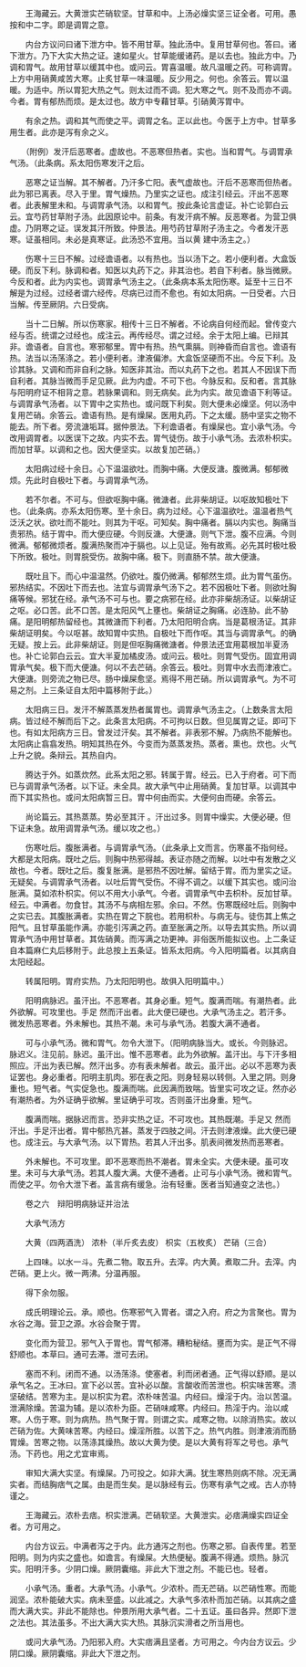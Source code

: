 <!-- { "loadSidebar": true } -->
　　王海藏云。大黄泄实芒硝软坚。甘草和中。上汤必燥实坚三证全者。可用。愚按和中二字。即是调胃之意。

　　内台方议问曰诸下泄方中。皆不用甘草。独此汤中。复用甘草何也。答曰。诸下泄方。乃下大实大热之证。速如星火。甘草能缓诸药。是以去也。独此方中。乃调和胃气。故用甘草以缓其中也。或问云。胃喜温暖。故凡温暖之药。可称调胃。上方中用硝黄咸苦大寒。止炙甘草一味温暖。反少用之。何也。余答云。胃以温暖。为适中。所以胃犯大热之气。则太过而不调。犯大寒之气。则不及而亦不调。今者。胃有郁热而烦。是太过也。故方中专藉甘草。引硝黄泻胃中。

　　有余之热。调和其气而使之平。调胃之名。正以此也。今医于上方中。甘草多用生者。此亦是泻有余之义。

　　（附例）发汗后恶寒者。虚故也。不恶寒但热者。实也。当和胃气。与调胃承气汤。（此条病。系太阳伤寒发汗之后。

　　恶寒之证当解。其不解者。乃汗多亡阳。表气虚故也。汗后不恶寒而但热者。此为邪已离表。尽入于里。胃气燥热。乃里实之证也。成注引经云。汗出不恶寒者。此表解里未和。与调胃承气汤。以和胃气。按此条论言虚证。补亡论郭白云云。宜芍药甘草附子汤。此因原论中。前条。有发汗病不解。反恶寒者。为营卫俱虚。乃阴寒之证。误发其汗所致。仲景法。用芍药甘草附子汤主之。今者发汗恶寒。证虽相同。未必是真寒证。此汤恐不宜用。当以黄 建中汤主之。）

　　伤寒十三日不解。过经谵语者。以有热也。当以汤下之。若小便利者。大盒饭硬。而反下利。脉调和者。知医以丸药下之。非其治也。若自下利者。脉当微厥。今反和者。此为内实也。调胃承气汤主之。（此条病本系太阳伤寒。延至十三日不解是为过经。过经者谓六经传。尽病已过而不愈也。有如太阳病。一日受者。六日当解。传至厥阴。六日受病。

　　当十二日解。所以伤寒家。相传十三日不解者。不论病自何经而起。曾传变六经与否。统谓之过经也。成注云。再传经尽。谓之过经。余于太阳上编。已辩其非。谵语者。自言也。寒邪郁里。胃中有热。热气熏膈。则神昏而自言也。谵语有热。法当以汤荡涤之。若小便利者。津液偏渗。大盒饭坚硬而不出。今反下利。及诊其脉。又调和而非自利之脉。知医非其治。而以丸药下之也。若其人不因误下而自利者。其脉当微而手足见厥。此为内虚。不可下也。今脉反和。反和者。言其脉与阳明府证不相背之意。若脉果调和。则无病矣。此为内实。故见谵语下利等证。与调胃承气汤者。以下胃中之实热也。或问既下利矣。则大便未必燥坚。何以汤中复用芒硝。余答云。谵语有热。是有燥屎。医用丸药。下之太缓。肠中坚实之物不能去。所下者。旁流溏垢耳。据仲景法。下利谵语者。有燥屎也。宜小承气汤。今改用调胃者。以医误下之故。内实不去。胃气徒伤。故于小承气汤。去浓朴枳实。而加甘草。以调和之也。因大便坚实。以故复加芒硝。）

　　太阳病过经十余日。心下温温欲吐。而胸中痛。大便反溏。腹微满。郁郁微烦。先此时自极吐下者。与调胃承气汤。

　　若不尔者。不可与。但欲呕胸中痛。微溏者。此非柴胡证。以呕故知极吐下也。（此条病。亦系太阳伤寒。至十余日。病为过经。心下温温欲吐。温温者热气泛沃之状。欲吐而不能吐。则其为干呕。可知矣。胸中痛者。膈以内实也。胸痛当责邪热。结于胃中。而大便应硬。今则反溏。大便溏。则气下泄。腹不应满。今则微满。郁郁微烦者。腹满热聚而冲于膈也。以上见证。殆有故焉。必先其时极吐极下所致。极吐。则胃脘受伤。故胸中痛。极下。则直肠不禁。故大便溏。

　　既吐且下。而心中温温然。仍欲吐。腹仍微满。郁郁然生烦。此为胃气虽伤。邪热结实。不因吐下而去也。法宜与调胃承气汤下之。若不因极吐下者。则欲吐胸痛等候。邪犹在经。承气汤不可与也。要之病邪在经。此亦非柴胡汤证。以柴胡证之呕。必口苦。此不口苦。是太阳风气上壅也。柴胡证之胸痛。必连胁。此不胁痛。是阳明郁热留经也。其微溏而下利者。乃太阳阳明合病。当是葛根汤证。其非柴胡证明矣。今以呕甚。故知胃中实热。自极吐下而作呕。其当与调胃承气。的确无疑。按上云。此非柴胡证。则是但呕胸痛微溏者。仲景法还宜用葛根加半夏汤也。补亡论郭白云云。宜大半夏加橘皮汤。或问云。极吐。则胃气受伤。固宜用调胃承气矣。极下而大便溏。何以不去芒硝。余答云。极吐。则胃中水去而津液亡。大便溏。则旁流之物已尽。肠中燥屎愈坚。焉得不用芒硝。所以调胃承气。为不可易之剂。上三条证自太阳中篇移附于此。）

　　太阳病三日。发汗不解蒸蒸发热者属胃也。调胃承气汤主之。（上数条言太阳病。皆过经不解而后下之。此条言太阳病。不可拘以日数。但见属胃之证。即可下也。有如太阳病方三日。曾发过汗矣。其不解者。非表邪不解。乃病热不能解也。太阳病止翕翕发热。明知其热在外。今变而为蒸蒸发热。蒸者。熏也。炊也。火气上升之貌。条辩云。其热自内。

　　腾达于外。如蒸炊然。此系太阳之邪。转属于胃。经云。已入于府者。可下而已与调胃承气汤者。以下证。未全具。故大承气中止用硝黄。复加甘草。以调其中而下其实热也。或问太阳病暂三日。胃中何由而实。大便何由而硬。余答云。

　　尚论篇云。其热蒸蒸。势必至其汗 。汗出过多。则胃中燥实。大便必硬。但下证未急。故用调胃承气汤。缓以攻之也。）

　　伤寒吐后。腹胀满者。与调胃承气汤。（此条承上文而言。伤寒虽不指何经。大都是太阳病。既吐之后。则胸中热邪得越。表证亦随之而解。以吐中有发散之义故也。今者。既吐之后。腹复胀满。是邪热不因吐解。留结于胃。而为里实之证。无疑矣。与调胃承气汤者。以吐后胃气受伤。不得不调之。以缓下其实也。或问治胀满。莫如浓朴枳实。何以不用大小承气。今者。调胃承气中去枳朴。反加甘草。经云。中满者。勿食甘。其汤不与病相左邪。余曰。不然。伤寒既经吐后。则胸中之实已去。其腹胀满者。实热在胃之下脘也。若用枳朴。与病无与。徒伤其上焦之阳气。且甘草虽能作满。亦能引泻满之药。直至胀满之所。以导去其实热。所以调胃承气汤中用甘草者。其佐硝黄。而泻满之功更神。非俗医所能拟议也。上二条证自本篇麻仁丸后移附于。此总按上五条证。皆系太阳病。今入阳明篇者。以其病自太阳经起。

　　转属阳明。胃府实热。乃太阳阳明也。故俱入阳明篇中。）

　　阳明病脉迟。虽汗出。不恶寒者。其身必重。短气。腹满而喘。有潮热者。此外欲解。可攻里也。手足 然而汗出者。此大便已硬也。大承气汤主之。若汗多。微发热恶寒者。外未解也。其热不潮。未可与承气汤。若腹大满不通者。

　　可与小承气汤。微和胃气。勿令大泄下。（阳明病脉当大。或长。今则脉迟。脉迟义。注见前。脉迟。虽汗出。惟不恶寒者。此为外欲解。盖汗出。与下汗多相照应。汗出为表已解。然汗出多。亦有表未解者。故云。虽汗出。必以不恶寒为表证罢也。身必重者。阳明主肌肉。邪在表之阳。则身轻易以转侧。入里之阴。则身重也。短气者。气实促急也。腹满而喘。此因满而致喘。皆里实可攻之证。然亦必有潮热者。为外证确乎欲解。里证确乎可攻。否则虽汗出身重。短气。

　　腹满而喘。据脉迟而言。恐非实热之证。不可攻也。其热既潮。手足又 然而汗出。手足汗出者。胃中郁热亢甚。蒸发于四肢之间。汗去则津液燥。此大便已硬也。成注云。与大承气汤。以下胃热。若其人汗出多。肌表间微发热而恶寒者。

　　外未解也。不可攻里。即不恶寒而热不潮者。胃未全实。大便未硬。虽可攻里。未可与大承气汤。若其人腹大满。大便不通者。止可与小承气汤。微和胃气。而使之平。勿令大泄下者。盖言病有缓急。治有轻重。医者当知通变之法也。）

　　卷之六　辩阳明病脉证并治法

　　大承气汤方

　　大黄（四两酒洗） 浓朴（半斤炙去皮） 枳实（五枚炙） 芒硝（三合）

　　上四味。以水一斗。先煮二物。取五升。去滓。内大黄。煮取二升。去滓。内芒硝。更上火。微一两沸。分温再服。

　　得下余勿服。

　　成氏明理论云。承。顺也。伤寒邪气入胃者。谓之入府。府之为言聚也。胃为水谷之海。营卫之源。水谷会聚于胃。

　　变化而为营卫。邪气入于胃也。胃气郁滞。糟粕秘结。壅而为实。是正气不得舒顺也。本草曰。通可去滞。泄可去闭。

　　塞而不利。闭而不通。以汤荡涤。使塞者。利而闭者通。正气得以舒顺。是以承气名之。王冰曰。宣下必以苦。宜补必以酸。言酸收而苦泄也。枳实味苦寒。溃坚破结。苦寒为主。是以枳实为君。浓朴味苦温。内经曰。燥淫于内。治以苦温。泄满除燥。苦温为辅。是以浓朴为臣。芒硝味咸寒。内经曰。热淫于内。治以咸寒。人伤于寒。则为病热。热气聚于胃。则谓之实。咸寒之物。以除消热实。故以芒硝为佐。大黄味苦寒。内经曰。燥淫所胜。以苦下之。热气内胜。则津液消而肠胃燥。苦寒之物。以荡涤其燥热。故以大黄为使。是以大黄有将军之号也。承气汤。下药也。用之尤宜审焉。

　　审知大满大实坚。有燥屎。乃可投之。如非大满。犹生寒热则病不除。况无满实者。而结胸痞气之属。由是而生矣。是以脉经有云。伤寒有承气之戒。古人亦特谨之。

　　王海藏云。浓朴去痞。枳实泄满。芒硝软坚。大黄泄实。必痞满燥实四证全者。方可用之。

　　内台方议云。中满者泻之于内。此方通泻之剂也。伤寒之邪。自表传里。若至阳明。则为内实之盛也。如谵言。有燥屎。大热便秘。腹满不得通。烦热。脉沉实。阳明汗多。少阴口燥。厥阴囊缩。非此大下泄之剂。不能已也。轻者。

　　小承气汤。重者。大承气汤。小承气。少浓朴。而无芒硝。以芒硝性寒。而能润坚。浓朴能破大实。病未至盛。以此减之。大承气多浓朴而加芒硝。以其病之盛而大满大实。非此不能除也。仲景所用大承气者。二十五证。虽曰各异。然即下泄之法也。其法虽多。不出大满大实大热。其脉沉实滑者之所当用也。

　　或问大承气汤。乃阳邪入府。大实痞满且坚者。方可用之。今内台方议云。少阴口燥。厥阴囊缩。非此大下泄之剂。

